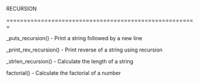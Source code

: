 RECURSION


=======================================================


_puts_recursion() - Print a string followed by a new line


_print_rev_recursion() - Print reverse of a string using recursion


_strlen_recursion() - Calculate the length of a string


factorial() - Calculate the factorial of a number


